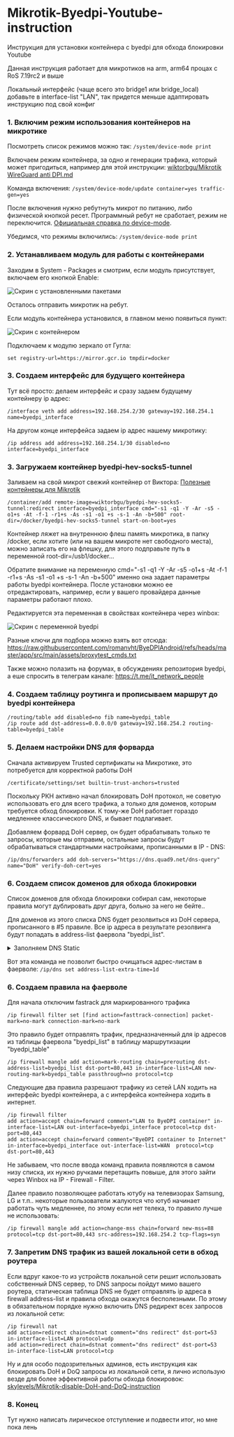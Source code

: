 # Mikrotik-Byedpi-Youtube-instruction
Инструкция для установки контейнера с byedpi для обхода блокировки Youtube

Данная инструкция работает для микротиков на arm, arm64 процах с RoS 7.19rc2 и выше

Локальный интерфейс (чаще всего это bridge1 или bridge_local) добавьте в interface-list "LAN", так придется меньше адаптировать инструкцию под свой конфиг

### 1. Включим режим использования контейнеров на микротике
Посмотреть список режимов можно так: ``` /system/device-mode print ```

Включаем режим контейнера, за одно и генерации трафика, который может пригодиться, например для этой инструкции: [wiktorbgu/Mikrotik WireGuard anti DPI.md](https://gist.github.com/wiktorbgu/1f2dfe99837d8f2803483be95814d2e5)

Команда включения: ``` /system/device-mode/update container=yes traffic-gen=yes ```

После включения нужно ребутнуть микрот по питанию, либо физической кнопкой ресет. Программный ребут не сработает, режим не переключится. 
[Официальная справка по device-mode](https://help.mikrotik.com/docs/display/ROS/Device-mode).

Убедимся, что режимы включились: ``` /system/device-mode print ```

### 2. Устанавливаем модуль для работы с контейнерами
Заходим в System - Packages и смотрим, если модуль присутствует, включаем его кнопкой Enable: 

![Скрин с установленными пакетами](screen1.png)

Осталось отправить микротик на ребут.

Если модуль контейнера установился, в главном меню появиться пункт: 

![Скрин с контейнером ](screen2.png)

Подключаем к модулю зеркало от Гугла: 

``` set registry-url=https://mirror.gcr.io tmpdir=docker ``` 

### 3. Создаем интерфейс для будущего контейнера
Тут всё просто: делаем интерфейс и сразу задаем будущему контейнеру ip адрес: 

``` /interface veth add address=192.168.254.2/30 gateway=192.168.254.1 name=byedpi_interface ```

На другом конце интерфейса задаем ip адрес нашему микротику: 

``` /ip address add address=192.168.254.1/30 disabled=no interface=byedpi_interface ```

### 3. Загружаем контейнер byedpi-hev-socks5-tunnel
Заливаем на свой микрот свежий контейнер от Виктора: [Полезные контейнеры для Mikrotik](https://teletype.in/@wiktorbgu/containers-mikrotik)

```
/container/add remote-image=wiktorbgu/byedpi-hev-socks5-tunnel:redirect interface=byedpi_interface cmd="-s1 -q1 -Y -Ar -s5 -o1+s -At -f-1 -r1+s -As -s1 -o1 +s -s-1 -An -b+500" root-dir=/docker/byedpi-hev-socks5-tunnel start-on-boot=yes
```
Контейнер ляжет на внутреннюю флеш память микротика, в папку /docker, если хотите (или на вашем микроте нет свободного места), можно записать его на флешку, для этого подправьте путь в переменной root-dir=/usb1/docker...

Обратите внимание на переменную cmd="-s1 -q1 -Y -Ar -s5 -o1+s -At -f-1 -r1+s -As -s1 -o1 +s -s-1 -An -b+500" именно она задает параметры работы byedpi контейнера. После установки можно ее отредактировать, например, если у вашего провайдера данные параметры работают плохо.

Редактируется эта переменная в свойствах контейнера через winbox: 

![Скрин с переменной byedpi ](screen3.png)

Разные ключи для подбора можно взять вот отсюда: https://raw.githubusercontent.com/romanvht/ByeDPIAndroid/refs/heads/master/app/src/main/assets/proxytest_cmds.txt

Также можно полазить на форумах, в обсуждениях репозитория byedpi, а еше спросить в телеграм канале: https://t.me/it_network_people

### 4. Создаем таблицу роутинга и прописываем маршрут до byedpi контейнера

```
/routing/table add disabled=no fib name=byedpi_table
/ip route add dst-address=0.0.0.0/0 gateway=192.168.254.2 routing-table=byedpi_table
```

### 5. Делаем настройки DNS для форварда
Сначала активируем Trusted сертификаты на Микротике, это потребуется для корректной работы DoH

``` /certificate/settings/set builtin-trust-anchors=trusted ```

Поскольку РКН активно начал блокировать DoH протокол, не советую использовать его для всего трафика, а только для доменов, которым требуется обход блокировки. К тому-же DoH работает гораздо медленнее классического DNS, и бывает подлагивает.

Добавляем форвард DoH сервер, он будет обрабатывать только те запросы, которые мы отправим, остальные запросы будут обрабатываться стандартными настройками, прописанными в IP - DNS: 

``` /ip/dns/forwarders add doh-servers="https://dns.quad9.net/dns-query" name="DoH" verify-doh-cert=yes ```

### 6. Создаем список доменов для обхода блокировки

Список доменов для обхода блокировки собирал сам, некоторые правила могут дублировать друг друга, больно за него не бейте..

Для доменов из этого списка DNS будет резолвиться из DoH сервера, прописанного в #5 правиле. Все ip адреса в результате резолвинга будут попадать в address-list фаервола "byedpi_list".


<details>
<summary>Заполняем DNS Static</summary>
  
```
/ip dns static
add address-list=byedpi_list forward-to="DoH" match-subdomain=yes name=amnezia.org type=FWD
add address-list=byedpi_list forward-to="DoH" match-subdomain=yes name=1e100.net type=FWD
add address-list=byedpi_list forward-to="DoH" match-subdomain=yes name=1e100.app type=FWD
add address-list=byedpi_list forward-to="DoH" match-subdomain=yes name=1e100.org type=FWD
add address-list=byedpi_list forward-to="DoH" match-subdomain=yes name=googlevideo.com type=FWD
add address-list=byedpi_list forward-to="DoH" match-subdomain=yes name=googletagmanager.com type=FWD
add address-list=byedpi_list forward-to="DoH" match-subdomain=yes name=youtube.com type=FWD
add address-list=byedpi_list forward-to="DoH" match-subdomain=yes name=ytimg.com type=FWD
add address-list=byedpi_list forward-to="DoH" match-subdomain=yes name=youtu.be type=FWD
add address-list=byedpi_list forward-to="DoH" match-subdomain=yes name=ggpht.com type=FWD
add address-list=byedpi_list forward-to="DoH" match-subdomain=yes name=facebook.com type=FWD
add address-list=byedpi_list forward-to="DoH" match-subdomain=yes name=flibusta.is type=FWD
add address-list=byedpi_list forward-to="DoH" match-subdomain=yes name=bbc.com type=FWD
add address-list=byedpi_list forward-to="DoH" match-subdomain=yes name=bbci.co.uk type=FWD
add address-list=byedpi_list forward-to="DoH" match-subdomain=yes name=fbcdn.net type=FWD
add address-list=byedpi_list forward-to="DoH" match-subdomain=yes name=ntc.party type=FWD
add address-list=byedpi_list forward-to="DoH" match-subdomain=yes name=yt.be type=FWD
add address-list=byedpi_list forward-to="DoH" match-subdomain=yes name=youtubeeducation.com type=FWD
add address-list=byedpi_list forward-to="DoH" match-subdomain=yes name=youtubekids.com type=FWD
add address-list=byedpi_list forward-to="DoH" match-subdomain=yes name=youtube-nocookie.com type=FWD
add address-list=byedpi_list forward-to="DoH" match-subdomain=yes name=youtubefanfest.com type=FWD
add address-list=byedpi_list forward-to="DoH" match-subdomain=yes name=youtubegaming.com type=FWD
add address-list=byedpi_list forward-to="DoH" match-subdomain=yes name=youtubego.com type=FWD
add address-list=byedpi_list forward-to="DoH" match-subdomain=yes name=youtubemobilesupport.com type=FWD
add address-list=byedpi_list forward-to="DoH" match-subdomain=yes name=withyoutube.com type=FWD
add address-list=byedpi_list forward-to="DoH" match-subdomain=yes name=googleusercontent.com type=FWD
add address-list=byedpi_list forward-to="DoH" match-subdomain=yes name=googleapis.com type=FWD
add address-list=byedpi_list forward-to="DoH" match-subdomain=yes name=gvt1.com type=FWD
add address-list=byedpi_list forward-to="DoH" match-subdomain=yes name=nhacmp3youtube.com type=FWD
add address-list=byedpi_list forward-to="DoH" match-subdomain=yes name=nnmclub.to type=FWD
add address-list=byedpi_list forward-to="DoH" match-subdomain=yes name=reddit.com type=FWD
add address-list=byedpi_list forward-to="DoH" match-subdomain=yes name=citricmedia.co.uk type=FWD
add address-list=byedpi_list forward-to="DoH" match-subdomain=yes name=google.com type=FWD
add address-list=byedpi_list forward-to="DoH" match-subdomain=yes name=rutracker.cc type=FWD
add address-list=byedpi_list forward-to="DoH" match-subdomain=yes name=x.com type=FWD
add address-list=byedpi_list forward-to="DoH" match-subdomain=yes name=gstatic.com type=FWD
add address-list=byedpi_list forward-to="DoH" match-subdomain=yes name=aws-prd.net type=FWD
add address-list=byedpi_list forward-to="DoH" match-subdomain=yes name=lgappstv.com type=FWD
add address-list=byedpi_list forward-to="DoH" match-subdomain=yes name=lgeapi.com type=FWD
add address-list=byedpi_list forward-to="DoH" match-subdomain=yes name=lgsmartad.com type=FWD
add address-list=byedpi_list forward-to="DoH" match-subdomain=yes name=lgtvsdp.com type=FWD
add address-list=byedpi_list forward-to="DoH" match-subdomain=yes name=lge.com type=FWD
add address-list=byedpi_list forward-to="DoH" match-subdomain=yes name=googleapi.com type=FWD
add address-list=byedpi_list forward-to="DoH" match-subdomain=yes name=rutracker.org type=FWD
add address-list=byedpi_list forward-to="DoH" match-subdomain=yes name=t.co type=FWD
add address-list=byedpi_list forward-to="DoH" match-subdomain=yes name=twtrdns.net type=FWD
add address-list=byedpi_list forward-to="DoH" match-subdomain=yes name=twitter.co type=FWD
add address-list=byedpi_list forward-to="DoH" match-subdomain=yes name=twitpic.com type=FWD
add address-list=byedpi_list forward-to="DoH" match-subdomain=yes name=twitterinc.com type=FWD
add address-list=byedpi_list forward-to="DoH" match-subdomain=yes name=twitteroauth.com type=FWD
add address-list=byedpi_list forward-to="DoH" match-subdomain=yes name=twitterstat.us type=FWD
add address-list=byedpi_list forward-to="DoH" match-subdomain=yes name=twitter.com type=FWD
add address-list=byedpi_list forward-to="DoH" match-subdomain=yes name=goo.gl type=FWD
add address-list=byedpi_list forward-to="DoH" match-subdomain=yes name=google.ru type=FWD
add address-list=byedpi_list forward-to="DoH" match-subdomain=yes name=twimg.com type=FWD
```
</details>

Вот эта команда не позволит быстро очищаться адрес-листам в фаерволе: ``` /ip/dns set address-list-extra-time=1d ```

### 6. Создаем правила на фаерволе
Для начала отключим fastrack для маркированного трафика

```
/ip firewall filter set [find action=fasttrack-connection] packet-mark=no-mark connection-mark=no-mark
```

Это правило будет отправлять трафик, предназначенный для ip адресов из таблицы фаервола "byedpi_list" в таблицу маршрутизации "byedpi_table"

```
/ip firewall mangle add action=mark-routing chain=prerouting dst-address-list=byedpi_list dst-port=80,443 in-interface-list=LAN new-routing-mark=byedpi_table passthrough=no protocol=tcp
```

Следующие два правила разрешают трафику из сетей LAN ходить на интерфейс byedpi контейнера, а с интерфейса контейнера ходить в интернет. 

```
/ip firewall filter
add action=accept chain=forward comment="LAN to ByeDPI container" in-interface-list=LAN out-interface=byedpi_interface protocol=tcp dst-port=80,443
add action=accept chain=forward comment="ByeDPI container to Internet" in-interface=byedpi_interface out-interface-list=WAN  protocol=tcp dst-port=80,443
```

Не забываем, что после ввода команд правила появляются в самом низу списка, их нужно ручками перетащить повыше, для этого зайти через Winbox на IP - Firewall - Filter.

Далее правило позволяющее работать ютубу на телевизорах Samsung, LG и т.п.. некоторые пользователи жалуются что ютуб начинает работать чуть медленнее, по этому если нет телека, то правило лучше не использовать:
```
/ip firewall mangle add action=change-mss chain=forward new-mss=88 protocol=tcp dst-port=80,443 src-address=192.168.254.2 tcp-flags=syn
```

### 7. Запретим DNS трафик из вашей локальной сети в обход роутера
Если вдруг какое-то из устройств локальной сети решит использовать собственный DNS сервер, то DNS запросы пойдут мимо вашего роутера, статическая таблица DNS не будет отправлять ip адреса в firewall address-list и правила обхода окажутся бесполезными. По этому в обязательном порядке нужно включить DNS редирект всех запросов из локальной сети:

```
/ip firewall nat
add action=redirect chain=dstnat comment="dns redirect" dst-port=53 in-interface-list=LAN protocol=udp
add action=redirect chain=dstnat comment="dns redirect" dst-port=53 in-interface-list=LAN protocol=tcp
```

Ну и для особо подозрительных админов, есть инструкция как блокировать DoH и DoQ запросы из локальной сети, я лично использую везде для более эффективной работы обхода блокировок: 
[skylevels/Mikrotik-disable-DoH-and-DoQ-instruction](https://github.com/skylevels/Mikrotik-disable-DoH-and-DoQ-instruction)

### 8. Конец
Тут нужно написать лирическое отступление и подвести итог, но мне пока лень
